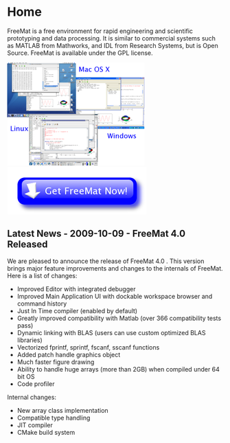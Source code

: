 Home
====

FreeMat is a free environment for rapid engineering and scientific prototyping and data processing. It is similar to commercial systems such as MATLAB from Mathworks, and IDL from Research Systems, but is Open Source. FreeMat is available under the GPL license.


[!["Screen"](assets/screencap_composite_small.png "Screen")](screenshots.html) [!["Download"](assets/download.png "Download")](download.html)


Latest News - 2009-10-09 - FreeMat 4.0 Released
----------------------------------------------
We are pleased to announce the release of FreeMat 4.0 . This version brings major feature improvements and changes to the internals of FreeMat. Here is a  list of changes:

 * Improved Editor with integrated debugger
 * Improved Main Application UI with dockable workspace browser and command history
 * Just In Time compiler (enabled by default)
 * Greatly improved compatibility with Matlab (over 366 compatibility tests pass)
 * Dynamic linking with BLAS (users can use custom optimized BLAS libraries)
 * Vectorized fprintf, sprintf, fscanf, sscanf functions
 * Added patch handle graphics object
 * Much faster figure drawing
 * Ability to handle huge arrays (more than 2GB) when compiled under 64 bit OS
 * Code profiler

Internal changes:

 * New array class implementation
 * Compatible type handling
 * JIT compiler
 * CMake build system  
